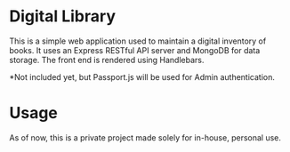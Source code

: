 # Digital Library
This is a simple web application used to maintain a digital inventory of books.
It uses an Express RESTful API server and MongoDB for data storage.
The front end is rendered using Handlebars.

*Not included yet, but Passport.js will be used for Admin authentication.

# Usage
As of now, this is a private project made solely for in-house, personal use.
